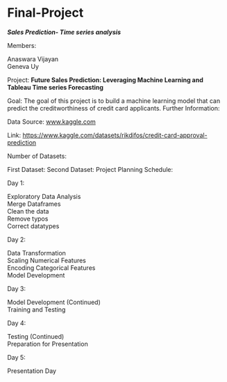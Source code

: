 # Final-Project
_**Sales Prediction- Time series analysis**_


Members:

Anaswara Vijayan  
Geneva Uy

Project: **Future Sales Prediction: Leveraging Machine Learning and Tableau Time series Forecasting**


Goal: The goal of this project is to build a machine learning model that can predict the creditworthiness of credit card applicants.
Further Information:

Data Source: www.kaggle.com

Link: https://www.kaggle.com/datasets/rikdifos/credit-card-approval-prediction

Number of Datasets:

First Dataset: 
Second Dataset: 
Project Planning Schedule:

Day 1:

Exploratory Data Analysis  
Merge Dataframes  
Clean the data  
Remove typos  
Correct datatypes  

Day 2:

Data Transformation  
Scaling Numerical Features   
Encoding Categorical Features   
Model Development  

Day 3:

Model Development (Continued)  
Training and Testing   

Day 4:

Testing (Continued)  
Preparation for Presentation  

Day 5:

Presentation Day  

